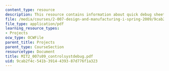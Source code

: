 ```yaml
---
content_type: resource
description: This resource contains information about quick debug sheet.
file: /media/courses/2-007-design-and-manufacturing-i-spring-2009/9cab2f4c541b3914439387d776f1a323_MIT2_007s09_controlsystdebug.pdf
file_type: application/pdf
learning_resource_types:
- Projects
ocw_type: OCWFile
parent_title: Projects
parent_type: CourseSection
resourcetype: Document
title: MIT2_007s09_controlsystdebug.pdf
uid: 9cab2f4c-541b-3914-4393-87d776f1a323
---
```

